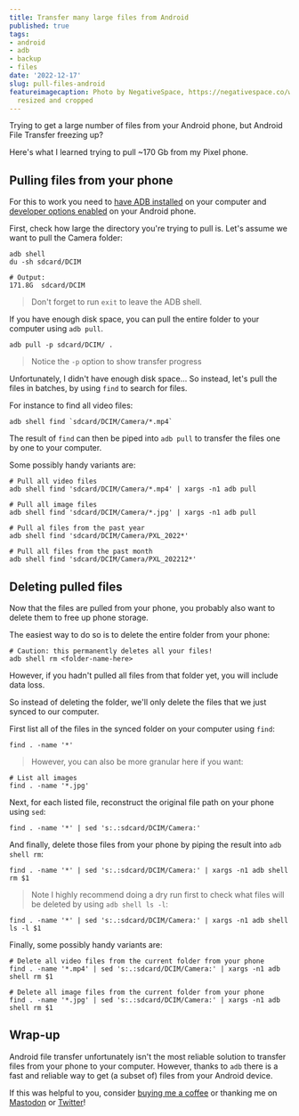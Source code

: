 ```yaml
---
title: Transfer many large files from Android
published: true
tags:
- android
- adb
- backup
- files
date: '2022-12-17'
slug: pull-files-android
featureimagecaption: Photo by NegativeSpace, https://negativespace.co/white-android-mobile-device-macbook/,
  resized and cropped
---
```


Trying to get a large number of files from your Android phone, but Android File Transfer freezing up?

Here's what I learned trying to pull ~170 Gb from my Pixel phone.

## Pulling files from your phone
For this to work you need to [have ADB installed](https://www.xda-developers.com/install-adb-windows-macos-linux/) on your computer and [developer options enabled](https://developer.android.com/studio/debug/dev-options#enable) on your Android phone.

First, check how large the directory you're trying to pull is. Let's assume we want to pull the Camera folder:

```
adb shell
du -sh sdcard/DCIM

# Output:
171.8G	sdcard/DCIM
```

> Don't forget to run `exit` to leave the ADB shell.

If you have enough disk space, you can pull the entire folder to your computer using `adb pull`.

```
adb pull -p sdcard/DCIM/ .   
```

> Notice the `-p` option to show transfer progress


Unfortunately, I didn't have enough disk space... So instead, let's pull the files in batches, by using `find` to search for files.

For instance to find all video files:

```
adb shell find `sdcard/DCIM/Camera/*.mp4`
```

The result of `find` can then be piped into `adb pull` to transfer the files one by one to your computer.

Some possibly handy variants are:

```
# Pull all video files
adb shell find 'sdcard/DCIM/Camera/*.mp4' | xargs -n1 adb pull

# Pull all image files
adb shell find 'sdcard/DCIM/Camera/*.jpg' | xargs -n1 adb pull

# Pull al files from the past year
adb shell find 'sdcard/DCIM/Camera/PXL_2022*'

# Pull all files from the past month
adb shell find 'sdcard/DCIM/Camera/PXL_202212*'
```


## Deleting pulled files
Now that the files are pulled from your phone, you probably also want to delete them to free up phone storage.

The easiest way to do so is to delete the entire folder from your phone:

```
# Caution: this permanently deletes all your files!
adb shell rm <folder-name-here>
```

However, if you hadn't pulled all files from that folder yet, you will include data loss.

So instead of deleting the folder, we'll only delete the files that we just synced to our computer.

First list all of the files in the synced folder on your computer using `find`:

```
find . -name '*'
```

> However, you can also be more granular here if you want:
```
# List all images
find . -name '*.jpg'
```

Next, for each listed file, reconstruct the original file path on your phone using `sed`:

```
find . -name '*' | sed 's:.:sdcard/DCIM/Camera:'
```

And finally, delete those files from your phone by piping the result into `adb shell rm`:

```
find . -name '*' | sed 's:.:sdcard/DCIM/Camera:' | xargs -n1 adb shell rm $1
```

> Note I highly recommend doing a dry run first to check what files will be deleted by using `adb shell ls -l`:
```
find . -name '*' | sed 's:.:sdcard/DCIM/Camera:' | xargs -n1 adb shell ls -l $1
```

Finally, some possibly handy variants are:

```
# Delete all video files from the current folder from your phone
find . -name '*.mp4' | sed 's:.:sdcard/DCIM/Camera:' | xargs -n1 adb shell rm $1

# Delete all image files from the current folder from your phone
find . -name '*.jpg' | sed 's:.:sdcard/DCIM/Camera:' | xargs -n1 adb shell rm $1
```

## Wrap-up
Android file transfer unfortunately isn't the most reliable solution to transfer files from your phone to your computer. However, thanks to `adb` there is a fast and reliable way to get (a subset of) files from your Android device.

If this was helpful to you, consider [buying me a coffee](https://www.buymeacoffee.com/jeroen) or thanking me on [Mastodon](https://androiddev.social/@Jeroenmols) or [Twitter](https://twitter.com/molsjeroen)!
